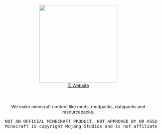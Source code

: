 <p align="center">
  <img alt="" src="https://storyanvil.github.io/StoryAnvil.svg" height="250">
  <br>
  <a href="https://storyanvil.github.io?from=orgprofile">🗒️ Website</a>
</p>
<br>
<p align="center">
  We make minecraft content like mods, modpacks, datapacks and resourcepacks.
</p>
<pre>
  NOT AN OFFICIAL MINECRAFT PRODUCT. NOT APPROVED BY OR ASSOCIATED WITH MOJANG. 
  Minecraft is copyright Mojang Studios and is not affiliated with this site.
</pre>
